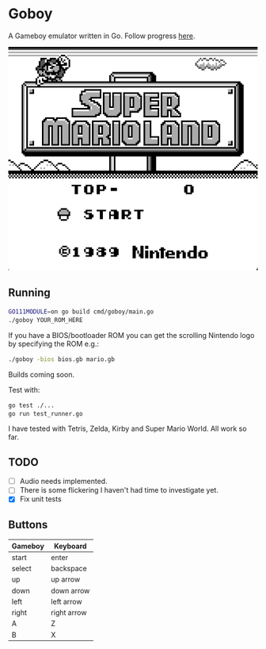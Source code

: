 # Goboy

A Gameboy emulator written in Go. Follow progress [here](https://tmjohnson.co.uk/tags/goboy/).

![Mario screenshot](mario.png)

## Running

```sh
GO111MODULE=on go build cmd/goboy/main.go
./goboy YOUR_ROM_HERE
```

If you have a BIOS/bootloader ROM you can get the scrolling Nintendo logo by specifying the ROM e.g.:

```sh
./goboy -bios bios.gb mario.gb
```

Builds coming soon.

Test with:
```sh
go test ./...
go run test_runner.go
```

I have tested with Tetris, Zelda, Kirby and Super Mario World. All work so far.

## TODO
- [ ] Audio needs implemented.
- [ ] There is some flickering I haven't had time to investigate yet.
- [x] Fix unit tests

## Buttons

|Gameboy|Keyboard|
|---|---|
|start|enter|
|select|backspace|
|up|up arrow|
|down|down arrow|
|left|left arrow|
|right|right arrow|
|A|Z|
|B|X|
